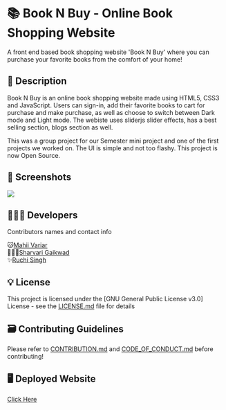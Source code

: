 # 📚 Book N Buy - Online Book Shopping Website

A front end based book shopping website 'Book N Buy' where you can purchase your favorite books from the comfort of your home!

## 📝 Description

Book N Buy is an online book shopping website made using HTML5, CSS3 and JavaScript. Users can sign-in, add their favorite books to cart for purchase and make purchase, as well as choose to switch between Dark mode and Light mode. The webiste uses sliderjs slider effects, has a best selling section, blogs section as well.

This was a group project for our Semester mini project and one of the first projects we worked on. The UI is simple and not too flashy. This project is now Open Source.

## 📸 Screenshots

<img src="../images/main-page-light.png" />

## 👩🏻‍💻 Developers

Contributors names and contact info

🐱[Mahii Variar](https://github.com/mahiiverse1) <br>
🙋🏻‍♀️[Sharvari Gaikwad](https://github.com/Sharvari1592) <br>
✨[Ruchi Singh](https://github.com/Ruchi06Singh) <br>

## 💡 License

This project is licensed under the [GNU General Public License v3.0] License - see the [LICENSE.md](https://github.com/mahiiverse1/booknbuy-website/blob/master/LICENSE) file for details

## 🗃️ Contributing Guidelines

Please refer to [CONTRIBUTION.md](https://github.com/mahiiverse1/booknbuy-website/blob/master/CONTRIBUTING.md) and [CODE_OF_CONDUCT.md](https://github.com/mahiiverse1/booknbuy-website/blob/master/CODE_OF_CONDUCT.md) before contributing!

## 🖥️ Deployed Website

[Click Here](https://booknbuy.netlify.app/)

